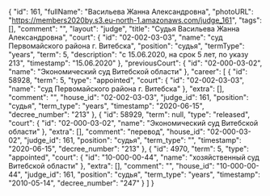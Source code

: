{
    "id": 161,
    "fullName": "Васильева Жанна Александровна",
    "photoURL": "https://members2020by.s3.eu-north-1.amazonaws.com/judge_161",
    "tags": [],
    "comment": "",
    "layout": "judge",
    "title": "Судья Васильева Жанна Александровна",
    "court": {
        "id": "02-002-03-03",
        "name": "суд Первомайского района г. Витебска",
        "position": "судья",
        "termType": "years",
        "term": 5,
        "description": "c 15.06.2020, на срок 5 лет, по указу 213",
        "timestamp": "15.06.2020"
    },
    "previousCourt": {
        "id": "02-000-03-02",
        "name": "Экономический суд Витебской области"
    },
    "career": [
        {
            "id": 58928,
            "term": 5,
            "type": "appointed",
            "court": {
                "id": "02-002-03-03",
                "name": "суд Первомайского района г. Витебска"
            },
            "extra": [],
            "comment": "",
            "house_id": "02-002-03-03",
            "judge_id": 161,
            "position": "судья",
            "term_type": "years",
            "timestamp": "2020-06-15",
            "decree_number": "213"
        },
        {
            "id": 58929,
            "term": null,
            "type": "released",
            "court": {
                "id": "02-000-03-02",
                "name": "Экономический суд Витебской области"
            },
            "extra": [],
            "comment": "перевод",
            "house_id": "02-000-03-02",
            "judge_id": 161,
            "position": "судья",
            "term_type": "",
            "timestamp": "2020-06-15",
            "decree_number": "213"
        },
        {
            "id": 4970,
            "term": 5,
            "type": "appointed",
            "court": {
                "id": "10-000-00-44",
                "name": "хозяйственный суд Витебской области"
            },
            "extra": [],
            "comment": "",
            "house_id": "10-000-00-44",
            "judge_id": 161,
            "position": "судья",
            "term_type": "years",
            "timestamp": "2010-05-14",
            "decree_number": "247"
        }
    ]
}